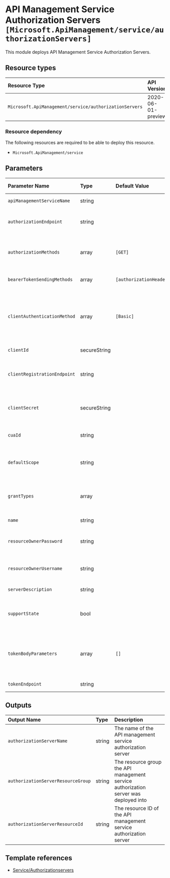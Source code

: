 # API Management Service Authorization Servers `[Microsoft.ApiManagement/service/authorizationServers]`

This module deploys API Management Service Authorization Servers.

## Resource types

| Resource Type | API Version |
| :-- | :-- |
| `Microsoft.ApiManagement/service/authorizationServers` | 2020-06-01-preview |

### Resource dependency

The following resources are required to be able to deploy this resource.

- `Microsoft.ApiManagement/service`

## Parameters

| Parameter Name | Type | Default Value | Possible Values | Description |
| :-- | :-- | :-- | :-- | :-- |
| `apiManagementServiceName` | string |  |  | Required. The name of the of the API Management service. |
| `authorizationEndpoint` | string |  |  | Required. OAuth authorization endpoint. See <http://tools.ietf.org/html/rfc6749#section-3.2>. |
| `authorizationMethods` | array | `[GET]` |  | Optional. HTTP verbs supported by the authorization endpoint. GET must be always present. POST is optional. - HEAD, OPTIONS, TRACE, GET, POST, PUT, PATCH, DELETE |
| `bearerTokenSendingMethods` | array | `[authorizationHeader]` |  | Optional. Specifies the mechanism by which access token is passed to the API. - authorizationHeader or query |
| `clientAuthenticationMethod` | array | `[Basic]` |  | Optional. Method of authentication supported by the token endpoint of this authorization server. Possible values are Basic and/or Body. When Body is specified, client credentials and other parameters are passed within the request body in the application/x-www-form-urlencoded format. - Basic or Body |
| `clientId` | secureString |  |  | Required. Client or app ID registered with this authorization server. |
| `clientRegistrationEndpoint` | string |  |  | Optional. Optional reference to a page where client or app registration for this authorization server is performed. Contains absolute URL to entity being referenced. |
| `clientSecret` | secureString |  |  | Required. Client or app secret registered with this authorization server. This property will not be filled on 'GET' operations! Use '/listSecrets' POST request to get the value. |
| `cuaId` | string |  |  | Optional. Customer Usage Attribution ID (GUID). This GUID must be previously registered |
| `defaultScope` | string |  |  | Optional. Access token scope that is going to be requested by default. Can be overridden at the API level. Should be provided in the form of a string containing space-delimited values. |
| `grantTypes` | array |  |  | Required. Form of an authorization grant, which the client uses to request the access token. - authorizationCode, implicit, resourceOwnerPassword, clientCredentials |
| `name` | string |  |  | Required. Identifier of the authorization server. |
| `resourceOwnerPassword` | string |  |  | Optional. Can be optionally specified when resource owner password grant type is supported by this authorization server. Default resource owner password. |
| `resourceOwnerUsername` | string |  |  | Optional. Can be optionally specified when resource owner password grant type is supported by this authorization server. Default resource owner username. |
| `serverDescription` | string |  |  | Optional. Description of the authorization server. Can contain HTML formatting tags. |
| `supportState` | bool |  |  | Optional. If true, authorization server will include state parameter from the authorization request to its response. Client may use state parameter to raise protocol security. |
| `tokenBodyParameters` | array | `[]` |  | Optional. Additional parameters required by the token endpoint of this authorization server represented as an array of JSON objects with name and value string properties, i.e. {"name" : "name value", "value": "a value"}. - TokenBodyParameterContract object |
| `tokenEndpoint` | string |  |  | Optional. OAuth token endpoint. Contains absolute URI to entity being referenced. |

## Outputs

| Output Name | Type | Description |
| :-- | :-- | :-- |
| `authorizationServerName` | string | The name of the API management service authorization server |
| `authorizationServerResourceGroup` | string | The resource group the API management service authorization server was deployed into |
| `authorizationServerResourceId` | string | The resource ID of the API management service authorization server |

## Template references

- [Service/Authorizationservers](https://docs.microsoft.com/en-us/azure/templates/Microsoft.ApiManagement/2020-06-01-preview/service/authorizationServers)
